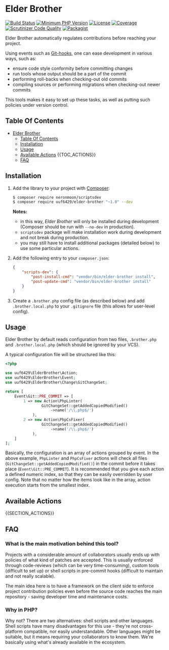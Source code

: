# Elder Brother

[![Build Status](https://travis-ci.org/uuf6429/elder-brother.svg?branch=master)](https://travis-ci.org/uuf6429/elder-brother)
[![Minimum PHP Version](https://img.shields.io/badge/php-%3E%3D%205.5-8892BF.svg)](https://php.net/)
[![License](https://img.shields.io/badge/license-MIT-blue.svg)](https://raw.githubusercontent.com/uuf6429/elder-brother/master/LICENSE)
[![Coverage](https://codecov.io/gh/uuf6429/elder-brother/branch/master/graph/badge.svg?token=Bu2nK2Kq77)](https://codecov.io/github/uuf6429/elder-brother?branch=master)
[![Scrutinizer Code Quality](https://scrutinizer-ci.com/g/uuf6429/elder-brother/badges/quality-score.png?b=master)](https://scrutinizer-ci.com/g/uuf6429/elder-brother/?branch=master)
[![Packagist](https://img.shields.io/packagist/v/uuf6429/ElderBrother.svg)](https://packagist.org/packages/uuf6429/ElderBrother)

Elder Brother automatically regulates contributions before reaching your project.

Using events such as [Git-hooks](http://githooks.com/), one can ease development in various ways, such as:
- ensure code style conformity before committing changes
- run tools whose output should be a part of the commit
- performing roll-backs when checking-out old commits
- compiling sources or performing migrations when checking-out newer commits

This tools makes it easy to set up these tasks, as well as putting such policies under version control.

## Table Of Contents

- [Elder Brother](#elder-brother)
  - [Table Of Contents](#table-of-contents)
  - [Installation](#installation)
  - [Usage](#usage)
  - [Available Actions](#available-actions)
{{TOC_ACTIONS}}
  - [FAQ](#faq)

## Installation

1. Add the library to your project with [Composer](https://getcomposer.org/):
   ```bash
   $ composer require neronmoon/scriptsdev
   $ composer require uuf6429/elder-brother "~1.0" --dev
   ```
   **Notes:**
   - in this way, *Elder Brother* will only be installed during development (Composer should be run with `--no-dev` in production).
   - `scriptsdev` package will make installation work during development and not break during production.
   - you may still have to install additional packages (detailed below) to use some particular actions.

2. Add the following entry to your `composer.json`:
   ```json
   {
       "scripts-dev": {
           "post-install-cmd": "vendor/bin/elder-brother install",
           "post-update-cmd": "vendor/bin/elder-brother install"
       }
   }
   ```
   
3. Create a `.brother.php` config file (as described below) and add `.brother.local.php` to your `.gitignore` file (this allows for user-level config).

## Usage

Elder Brother by default reads configuration from two files, `.brother.php` and `.brother.local.php` (which should be ignored by your VCS).

A typical configuration file will be structured like this:
```php
<?php

use uuf6429\ElderBrother\Action;
use uuf6429\ElderBrother\Event;
use uuf6429\ElderBrother\Change\GitChangeSet;

return [
    Event\Git::PRE_COMMIT => [
        1 => new Action\PhpLinter(
                GitChangeSet::getAddedCopiedModified()
                    ->name('/\\.php$/')
            ),
        2 => new Action\PhpCsFixer(
                GitChangeSet::getAddedCopiedModified()
                    ->name('/\\.php$/')
            ),
    ]
];
```
Basically, the configuration is an array of actions grouped by event.
In the above example, `PhpLinter` and `PhpCsFixer` actions will check all files (`GitChangeSet::getAddedCopiedModified()`) in the commit before it takes place (`Event\Git::PRE_COMMIT`).
It is recommended that you give each action a defined numeric index, so that they can be easily overridden by user config.
Note that no matter how the items look like in the array, action execution starts from the smallest index.

## Available Actions

{{SECTION_ACTIONS}}

## FAQ

### What is the main motivation behind this tool?

Projects with a considerable amount of collaborators usually ends up with policies of what kind of patches are accepted.
This is usually enforced through code-reviews (which can be very time-consuming), custom tools (difficult to set up) or shell scripts in pre-commit hooks (difficult to maintain and not really scalable).

The main idea here is to have a framework on the client side to enforce project contribution policies even before the source code reaches the main repository - saving developer time and maintenance costs.

### Why in PHP?

Why not? There are two alternatives: shell scripts and other languages.
Shell scripts have many disadvantages for this use - they're not cross-platform compatible, nor easily understandable.
Other languages might be suitable, but it means requiring your collaborators to know them.
We're basically using what's already available in the ecosystem.

